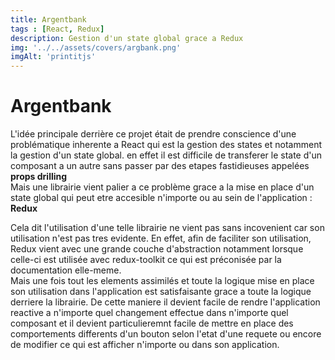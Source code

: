 ```yaml
--- 
title: Argentbank
tags : [React, Redux]
description: Gestion d'un state global grace a Redux
img: '../../assets/covers/argbank.png'
imgAlt: 'printitjs'
---
```



# Argentbank 

L'idée principale derrière ce projet était de prendre conscience d'une problématique inherente a React qui est la gestion des states et notamment la gestion d'un state global. en effet il est difficile de transferer le state d'un composant a un autre sans passer par des etapes fastidieuses appelées **props drilling**\
Mais une librairie vient palier a ce problème grace a la mise en place d'un state global qui peut etre accesible n'importe ou au sein de l'application : **Redux**

Cela dit l'utilisation d'une telle librairie ne vient pas sans incovenient car son utilisation n'est pas tres evidente. En effet, afin de faciliter son utilisation, Redux vient avec une grande couche d'abstraction notamment lorsque celle-ci est utilisée avec redux-toolkit ce qui est préconisée par la documentation elle-meme.\
Mais une fois tout les elements assimilés et toute la logique mise en place son utilisation dans l'application est satisfaisante grace a toute la logique derriere la librairie. De cette maniere il devient facile de rendre l'application reactive a n'importe quel changement effectue dans n'importe quel composant et il devient particulieremnt facile de mettre en place des comportements differents d'un bouton selon l'etat d'une requete ou encore de modifier ce qui est afficher n'importe ou dans son application. 
